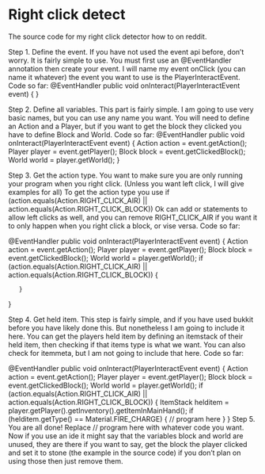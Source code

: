 # Right click detect
The source code for my right click detector how to on reddit.

Step 1. Define the event. If you have not used the event api before, don’t worry. It is fairly simple to use. You must first use an @EventHandler annotation then create your event. I will name my event onClick (you can name it whatever) the event you want to use is the PlayerInteractEvent.
Code so far:
  @EventHandler
  public void onInteract(PlayerInteractEvent event) {
  }

Step 2. Define all variables. This part is fairly simple. I am going to use very basic names, but you can use any name you want. You will need to define an Action and a Player, but if you want to get the block they clicked you have to define Block and World.
Code so far:
  @EventHandler
  public void onInteract(PlayerInteractEvent event) {
        Action action = event.getAction();
        Player player = event.getPlayer();
        Block block = event.getClickedBlock();
        World world = player.getWorld();
  }

Step 3. Get the action type. You want to make sure you are only running your program when you right click. (Unless you want left click, I will give examples for all) To get the action type you use 
if (action.equals(Action.RIGHT_CLICK_AIR) || action.equals(Action.RIGHT_CLICK_BLOCK))
Ok can add or statements to allow left clicks as well, and you can remove RIGHT_CLICK_AIR if you want it to only happen when you right click a block, or vise versa.
Code so far:

  @EventHandler
  public void onInteract(PlayerInteractEvent event) {
        Action action = event.getAction();
        Player player = event.getPlayer();
        Block block = event.getClickedBlock();
        World world = player.getWorld();
        if (action.equals(Action.RIGHT_CLICK_AIR) || action.equals(Action.RIGHT_CLICK_BLOCK)) {

       }
  }

Step 4. Get held item. This step is fairly simple, and if you have used bukkit before you have likely done this. But nonetheless I am going to include it here. You can get the players held item by defining an itemstack of their held item, then checking if that items type is what we want. You can also check for itemmeta, but I am not going to include that here.
Code so far:

  @EventHandler
  public void onInteract(PlayerInteractEvent event) {
        Action action = event.getAction();
        Player player = event.getPlayer();
        Block block = event.getClickedBlock();
        World world = player.getWorld();
        if (action.equals(Action.RIGHT_CLICK_AIR) || action.equals(Action.RIGHT_CLICK_BLOCK)) {
        ItemStack helditem = player.getPlayer().getInventory().getItemInMainHand();
        	if (helditem.getType() == Material.FIRE_CHARGE) {
          // program here
       }
  }
Step 5. You are all done! Replace // program here with whatever code you want. Now if you use an ide it might say that the variables block and world are unused, they are there if you want to say, get the block the player clicked and set it to stone (the example in the source code) if you don’t plan on using those then just remove them.
